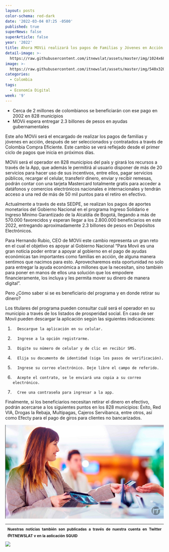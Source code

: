 ```yaml
---
layout: posts
color-schema: red-dark
date: '2022-03-04 07:25 -0500'
published: true
superNews: false
superArticle: false
year: '2022'
title: Ahora MOVii realizará los pagos de Familias y Jóvenes en Acción
detail-image: >-
  https://raw.githubusercontent.com/itnewslat/assets/master/img/1024x680/pago-tdc-g.jpg
image: >-
  https://raw.githubusercontent.com/itnewslat/assets/master/img/540x320/pago-tdc-p.jpg
categories:
  - Colombia
tags:
  - Economía Digital
week: '9'
---
```

- Cerca de 2 millones de colombianos se beneficiarán con ese pago en 2002 en 828 municipios
- MOVii espera entregar 2.3 billones de pesos en ayudas gubernamentales

Este año MOVii será el encargado de realizar los pagos de familias y jóvenes en acción, después de ser seleccionados y contratados a través de Colombia Compra Eficiente. Este cambio se verá reflejado desde el primer ciclo de pagos que inicia en próximos días.

MOVii será el operador en 828 municipios del país y girará los recursos a través de la App, que además le permitirá al usuario disponer  de más de 20 servicios para hacer uso de sus incentivos, entre ellos, pagar servicios públicos, recargar el celular, transferir dinero, enviar y recibir remesas, podrán contar con una tarjeta Mastercard totalmente gratis para acceder a datáfonos y comercios electrónicos nacionales e internacionales y tendrán acceso a una red de más de 50 mil puntos para el retiro en efectivo.

Actualmente a través de esta SEDPE, se realizan los pagos de aportes monetarios del Gobierno Nacional en el programa Ingreso Solidario e Ingreso Mínimo Garantizado de la Alcaldía de Bogotá, llegando a más de 570.000 favorecidos y esperan llegar a los 2.800.000 beneficiarios en este 2022, entregando aproximadamente 2.3 billones de pesos en Depósitos Electrónicos.

Para Hernando Rubio, CEO de MOVii este cambio representa un gran reto en el cual el objetivo es apoyar al Gobierno Nacional “Para Movii es una gran noticia poder entrar a apoyar al gobierno en el pago de ayudas económicas tan importantes como familias en acción, de alguna manera sentimos que nacimos para esto. Aprovecharemos esta oportunidad no solo para entregar la ayuda económica a millones que la necesitan, sino también para poner en manos de ellos una solución que los empodere financieramente, los incluya y les permita mover su dinero de manera digital”.

Pero ¿Cómo saber si se es beneficiario del programa y en donde retirar su dinero?

Los titulares del programa pueden consultar cuál será el operador en su municipio a través de los listados de prosperidad social. En caso de ser Movii pueden descargar la aplicación según las siguientes indicaciones:

1.       Descargue la aplicación en su celular.
2.       Ingrese a la opción registrarme.
3.       Digite su número de celular y de clic en recibir SMS.
4.       Elija su documento de identidad (siga los pasos de verificación).
5.       Ingrese su correo electrónico. Deje libre el campo de referido.
6.       Acepte el contrato, se le enviará una copia a su correo electrónico.
7.       Cree una contraseña para ingresar a la app.
 

Finalmente, si los beneficiarios necesitan retirar el dinero en efectivo, podrán acercarse a los siguientes puntos en los 828 municipios:  Éxito, Red VIA, Drogas la Rebaja, Multipagas, Cajeros Servibanca, entre otros, así como Efecty para el pago de giros para clientes no bancarizados.

![](https://raw.githubusercontent.com/itnewslat/assets/master/img/540x320/pago-tdc-p.jpg)

<table style="height: 42px;" width="569">
<tbody>
<tr>
<td style="text-align: justify;"><sub><strong>Nuestras noticias también son publicadas a través de nuestra cuenta en Twitter <a href="https://twitter.com/itnewslat?lang=es">@ITNEWSLAT</a> y en la aplicación <a href="https://squidapp.co/en/">SQUID</a></strong></sub></td>
</tr>
</tbody>
</table>

<img src="https://tracker.metricool.com/c3po.jpg?hash=56f88a41e39ab42c063cc51676587a04"/>